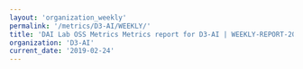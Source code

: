 ```yaml
---
layout: 'organization_weekly'
permalink: '/metrics/D3-AI/WEEKLY/'
title: 'DAI Lab OSS Metrics Metrics report for D3-AI | WEEKLY-REPORT-2019-02-24'
organization: 'D3-AI'
current_date: '2019-02-24'
---
```

